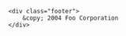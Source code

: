 <pre><code>&lt;div class="footer"&gt;
    &amp;copy; 2004 Foo Corporation
&lt;/div&gt;
</code></pre>

